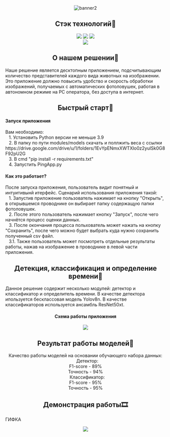 <div align="center">
  <img src="https://i.ibb.co/hy55hb2/ch-ban.png" alt="banner2" border="0" /></a>
</div>

## <div align="center">Стэк технологий📑</div>
<div align="center">
  <a href="https://www.python.org/doc/"><img src="https://img.shields.io/badge/python-3670A0?style=for-the-badge&logo=python&logoColor=ffdd54"></a>
  <a href="https://pytorch.org/docs/stable/index.html"><img src="https://img.shields.io/badge/PyTorch-%23EE4C2C.svg?style=for-the-badge&logo=PyTorch&logoColor=white"></a>
  <a href="https://opencv.github.io/cvat/docs/"><img src="https://img.shields.io/badge/opencv-%23white.svg?style=for-the-badge&logo=opencv&logoColor=white"></a>
  <br>
  <a href="https://github.com/ultralytics/ultralytics?tab=readme-ov-file"><img src="https://img.shields.io/badge/Ultralytics-YOLOv8-purple.svg"></a>
</div>

## <div align="center">О нашем решении📝</div>
<p>
Наше решение является десктопным приложением, подсчитывающим количество представителей каждого вида животных на изображении.
Это приложение должно повысить удобство и скорость обработки изображений, получаемых с автоматических фотоловушек, работая в автономном режиме на PC оператора, без доступа в интернет. 
</p>

## <div align="center">Быстрый старт🎢</div>

####  Запуск приложения

<p>
  Вам необходимо:<br>
  &ensp; 1. Установить Python версии не меньше 3.9<br>
  &ensp; 2. В папку по пути modules/models скачать и поллжить веса с ссылки https://drive.google.com/drive/u/1/folders/1EvYpENmxXWTXIo0z2yulSk0G8F92pU2G<br>
  &ensp; 3. В cmd "pip install -r requirements.txt"<br>
  &ensp; 4. Запустить PingApp.py<br>
</p>

#### Как это работает?
<p>
  После запуска приложения, пользователь видит понятный и интуитивынй итерфейс. Сценарий использования приложения такой:<br>
  &ensp; 1. Запустив приложение пользователь нажимает на кнопку "Открыть", в открывшемся проводнике он выбирает папку содержащую папки фотоловушек.<br>
  &ensp; 2. После этого пользователь нажимает кнопку "Запуск", после чего начнётся процесс оценки данных.<br>
  &ensp; 3. После окончания процесса польхователь может нажать на кнопку "Сохранить", после чего можно будет выбрать куда нужно сохранить полученный csv файл.<br>
  &ensp; 3.1. Также пользователь может посмотреть отдельные результаты работы, нажав на изображение в проводнике в левой части приложения.
</p> 
 
</details>

## <div align="center">Детекция, классификация и определение времени📸</div>
<p>
  Данное решение содержит несколько модулей: детектор и классификатор и определитель времени.
  В качестве детектора ипользуется бесклассовая модель Yolov8n.
  В качестве классификаторов используется ансамбль ResNet50xt.
</p>
<div align="center">

  #### Схема работы приложения
  <p>
    <img src="https://i.ibb.co/hcxt496/schema.png" border="0" /></a>
  </p>
  <!--<img src="" width="500" height="500"/>-->
</div>

## <div align="center">Результат работы моделей🔮</div>

<div align="center">
<p>
  Качество работы моделей на основании обучающего набора данных:<br>
  &ensp; Детектор: <br>
  F1-score - 89%<br>
  Точность - 94%<br>
  &ensp; Классификатор: <br>
  F1-score - 95%<br>
  Точность - 95%<br>
</p>
</div>

## <div align="center">Демонстрация работы🎞</div>
<p>
  ГИФКА
</p>

<div align="center">
  <img src="rme_res/demoApp.gif" border="0" /></a>
</div>
